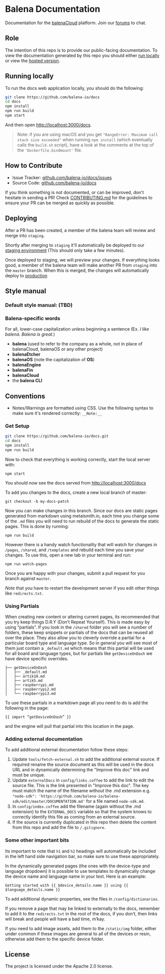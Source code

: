 Balena Documentation
======================

Documentation for the [balenaCloud](https://balena.io/) platform. Join our [forums](https://forums.balena.io/) to chat.

Role
----

The intention of this repo is to provide our public-facing documentation. To view the documentation generated by this repo you should either [run locally](#running-locally) or view the [hosted version](https://www.balena.io/docs/).

Running locally
---------------

To run the docs web application locally, you should do the following:

```sh
git clone https://github.com/balena-io/docs
cd docs
npm install
npm run build
npm start
```
And then open [http://localhost:3000/docs](http://localhost:3000/docs).

> Note: if you are using macOS and you get `"RangeError: Maximum call stack size exceeded"`
> when running `npm install` (which eventually calls the `build.sh` script), have a look at
> the comments at the top of the `'Dockerfile.bindmount'` file.


How to Contribute
----------

- Issue Tracker: [github.com/balena-io/docs/issues](https://github.com/balena-io/docs/issues)
- Source Code: [github.com/balena-io/docs](https://github.com/balena-io/docs)

If you think something is not documented, or can be improved, don't hesitate in sending a PR! Check [CONTRIBUTING.md](CONTRIBUTING.md) for the guidelines to ensure your PR can be merged as quickly as possible.


Deploying
----------

After a PR has been created, a member of the balena team will review and merge into `staging`.

Shortly after merging to `staging` it'll automatically be deployed to our [staging environment](https://www.balena-staging.io/docs/) (This should only take a few minutes).

Once deployed to staging, we will preview your changes. If everything looks good, a member of the balena team will make another PR from `staging` into the `master` branch. When this is merged, the changes will automatically deploy to [production](https://balena.io/docs)


Style manual
----------

### Default style manual: (TBD)

### Balena-specific words
For all, lower-case capitalization unless beginning a sentence (Ex. *I like balena. Balena is great.*)
* **balena** (used to refer to the company as a whole, not in place of balenaCloud, balenaOS or any other project)
* **balenaEtcher**
* **balenaOS** (note the capitalization of **OS**)
* **balenaEngine**
* **balenaFin**
* **balenaCloud**
* the **balena CLI**


Conventions
-----------
- Notes/Warnings are formatted using CSS. Use the following syntax to make sure it's rendered correctly: `__Note:__`

### Get Setup

```sh
git clone https://github.com/balena-io/docs.git
cd docs
npm install
npm run build
```
Now to check that everything is working correctly, start the local server with:
```
npm start
```
You should now see the docs served from [http://localhost:3000/docs](http://localhost:3000/docs)

To add you changes to the docs, create a new local branch of master:
```
git checkout -b my-docs-patch
```
Now you can make changes in this branch. Since our docs are static pages generated from markdown using metalsmith.io, each time you change some of the `.md` files you will need to run rebuild of the docs to generate the static pages. This is done by running:
```
npm run build
```
However there is a handy watch functionality that will watch for changes in `/pages`, `/shared`, and `/templates` and rebuild each time you save your changes. To use this, open a new tab in your terminal and run:
```
npm run watch-pages
```
Once you are happy with your changes, submit a pull request for you branch against `master`.

_Note_ that you have to restart the development server if you edit other things like `redirects.txt`.

### Using Partials

When creating new content or altering current pages, its recommended that you try keep things D.R.Y (Don’t Repeat Yourself). This is made easy by using “partials”. If you look in the `/shared` folder you will see a number of folders, these keep snippets or partials of the docs that can be reused all over the place. They also allow you to cleverly override a partial for a particular board type and language type. So in general you will see most of them just contain a `_default.md` which means that this partial will be used for all board and language types, but for partials like `getDeviceOnDash` we have device specific overrides.

```
├── getDeviceOnDash
│   ├── _default.md
│   ├── artik10.md
│   ├── artik5.md
│   ├── raspberrypi.md
│   ├── raspberrypi2.md
│   └── raspberrypi3.md
```

To use these partials in a markdown page all you need to do is add the following in the page:
```
{{ import “getDeviceOnDash” }}
```
and the engine will pull that partial into this location in the page.

### Adding external documentation

To add additional external documentation follow these steps:

1. Update `tools/fetch-external.sh` to add the additional external source. If required rename the source document as this will be used in the docs URL and in dynamically determining the "Improve this doc" link and must be unique. 
2. Update `externalDocs` in `config/links.coffee` to add the link to edit the source file. This is the link presented in "Improve this doc". The key must match the name of the filename without the .md extension e.g. `"node-sdk": 'https://github.com/balena-io/balena-sdk/edit/master/DOCUMENTATION.md'` for a file named `node-sdk.md`.
3. In `config/index.coffee` add the filename (again without the .md extension) to the `EXTERNAL_DOCS` variable so that the system knows to correctly identify this file as coming from an external source.
4. If the source is currently duplicated in this repo then delete the content from this repo and add the file to `/.gitignore`.

### Some other important bits

Its important to note that `h1` and `h2` headings will automatically be included in the left hand side navigation bar, so make sure to use these appropriately.

In the dynamically generated pages (the ones with the device-type and language dropdown) it is possible to use templates to dynamically change the device name and language name in your text. Here is an example:
```
Getting started with {{ $device_details.name }} using {{ $language_details.name }}
```
To add additional dynamic properties, see the files in `/config/dictionaries`.

If you remove a page that may be linked to externally to the docs, remember to add it to the `redirects.txt` in the root of the docs, if you don’t, then links will break and people will have a bad time, m’kay.

If you need to add image assets, add them to the `/static/img` folder, either under common if these images are general to all of the devices or resin, otherwise add them to the specific device folder.

License
-------

The project is licensed under the Apache 2.0 license.
